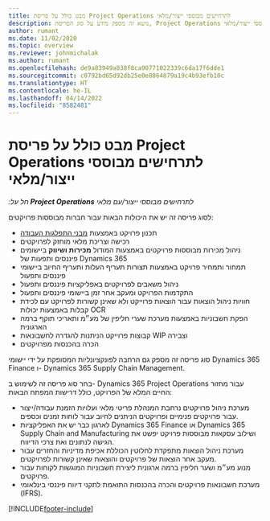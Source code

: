 ```yaml
---
title: מבט כולל על פריסת Project Operations לתרחישים מבוססי ייצור/מלאי
description: נושא זה מספק מידע על סוג הפריסה, Project Operations לתרחישים מבוססי ייצור/מלאי.
author: rumant
ms.date: 11/02/2020
ms.topic: overview
ms.reviewer: johnmichalak
ms.author: rumant
ms.openlocfilehash: de9a83949a838f8ca90771022339c6da17f6dde1
ms.sourcegitcommit: c0792bd65d92db25e0e8864879a19c4b93efb10c
ms.translationtype: HT
ms.contentlocale: he-IL
ms.lasthandoff: 04/14/2022
ms.locfileid: "8582481"
---
```

# <a name="project-operations-for-stockedproduction-based-scenarios-deployment-overview"></a>מבט כולל על פריסת Project Operations לתרחישים מבוססי ייצור/מלאי

_חל על:**‏ Project Operations** לתרחישים מבוססי ייצור/עם מלאי_


לסוג פריסה זה יש את היכולות הבאות עבור חברות מבוססות פרויקטים:

- תכנון פרויקט באמצעות [מבני התפלגות העבודה](work-breakdown-structures.md)
- רכישה וצריכת מלאי מוחזק לפרויקטים
- ניהול מכירות מבוססות פרויקטים באמצעות המודול **מכירות ושיווק** ביישומים פיננסים ותפעות של Dynamics 365
- תמחור ותמחיר פרויקט באמצעות תצורות תעריף העלות ותעריף החיוב ביישומי פיננסים ותפעול
- ניהול משאבים לפרויקטים באפליקציות פיננסים ותפעול
- התקדמות הפרויקט ומעקב אחר זמן ביישומי פיננסים ותפעול
- חוויות ניהול הוצאות עבור הוצאות פרוייקט ולא שאינן קשורות לפרויקט עם לכידת קבלות באמצעות יכולות OCR
- הפקת חשבוניות באמצעות מערכת שערי חליפין של מע״מ ותאריכי תוקף ברמה הארגונית
- קבוצות פרוייקט הניתנות להגדרה לחשבונאות WIP וצבירה
- הכרה בהכנסות מפרויקטים

סוג פריסה זה מספק גם הרחבה לפונקציונליות המסופקת על ידי יישומי Dynamics 365 Finance ו- Dynamics 365 Supply Chain Management.

בחר סוג פריסה זה לשימוש ב- Dynamics 365 Project Operations עבור מחזור החיים המלא של הפרויקט, כולל דרישות המפתח הבאות:

- מערכת ניהול פרויקטים נרחבת המנהלת פריטי מלאי ועלויות הזמנת עבודה/ייצור עבור פרויקטים פנימיים ופרויקטים הניתנים לחיוב עבור לוחות זמנים וכספים.
- לארגון כבר יש את האפליקציות Dynamics 365 Finance או Dynamics 365 Supply Chain and Manufacturing ושילוב עסקאות מבוססות פרויקט יפשט את הגישה לנתונים ואת צרכי הדיווח.
- מערכת ניהול הוצאות מתפקדת לחלוטין הכוללת אכיפת מדיניות והחזרים עבור מעקב אחר הוצאות של פרויקטים והוצאות שאינן קשורות לפרויקטים.
- מנוע מע״מ ושער חליפין ברמה ארגונית ליצירת חשבוניות המוגשות לקוחות עבור פרויקטים.
- מערכת חשבונאות פרויקטים והכרה בהכנסות התואמת לתקני דיווח פיננסי בינלאומי (IFRS).



[!INCLUDE[footer-include](../includes/footer-banner.md)]